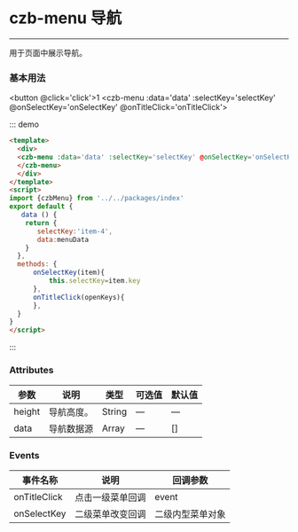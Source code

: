 <script>
import {czbMenu} from '../../packages/index'
import menuData from '../assets/json/nav.config.json'
export default {
  data () {
    return {
     selectKey:'item-4',
     data:menuData
    }
  },
  methods: {
    onSelectKey(item){
        this.selectKey=item.key
    },
    onTitleClick(openKeys){
    },
    click(){
        this.selectKey = 'item-5'
    }
  }
}
</script>
# czb-menu 导航
----
用于页面中展示导航。

### 基本用法
<button @click='click'>1</button>
<czb-menu :data='data' :selectKey='selectKey' @onSelectKey='onSelectKey' @onTitleClick='onTitleClick'>
</czb-menu>

::: demo
```html
<template>
  <div>
  <czb-menu :data='data' :selectKey='selectKey' @onSelectKey='onSelectKey' @onTitleClick='onTitleClick'>
  </czb-menu>
  </div>
</template>
<script>
import {czbMenu} from '../../packages/index'
export default {
   data () {
    return {
       selectKey:'item-4',
       data:menuData
    }
  },
  methods: {
      onSelectKey(item){
          this.selectKey=item.key
      },
      onTitleClick(openKeys){
      },
  }
}
</script>
```
:::

### Attributes
| 参数      | 说明                                 | 类型      | 可选值       | 默认值   |
|---------- |------------------------------------ |---------- |------------- |-------- |
|height      |	导航高度。                     |	String   |	—           |	—       |
|data	      | 导航数据源                           |	Array   |		—           |	[]      |

### Events
| 事件名称      | 说明       | 回调参数   |
|------------- |----------- |---------  |
|onTitleClick    |点击一级菜单回调| event  |
|onSelectKey    |二级菜单改变回调| 二级内型菜单对象  |